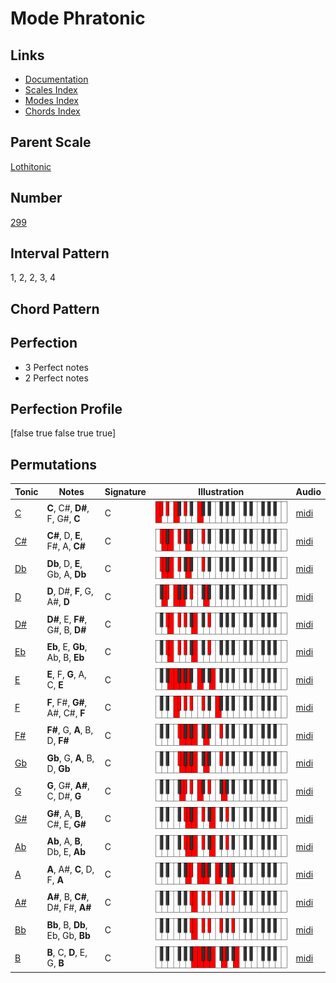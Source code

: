 # Mode Phratonic

## Links

- [Documentation](index.md)
- [Scales Index](Scales.md)
- [Modes Index](Modes.md)
- [Chords Index](Chords.md)

## Parent Scale

[Lothitonic](ScaleLothitonic.md)

## Number

[299](https://ianring.com/musictheory/scales/299)

## Interval Pattern

1, 2, 2, 3, 4

## Chord Pattern



## Perfection

- 3 Perfect notes
- 2 Perfect notes

## Perfection Profile

[false true false true true]

## Permutations

| Tonic | Notes | Signature | Illustration | Audio |
|-------|-------|-----------|--------------|-------|
| [C](ModeCNaturalPhratonic.md) | **C**, C#, **D#**, F, G#, **C** | C | ![CNaturalPhratonic](ModeCNaturalPhratonic.png) | [midi](https://github.com/edipermadi/music/blob/main/docs/ModeCNaturalPhratonic.mid?raw=true) |
| [C#](ModeCSharpPhratonic.md) | **C#**, D, **E**, F#, A, **C#** | C | ![CSharpPhratonic](ModeCSharpPhratonic.png) | [midi](https://github.com/edipermadi/music/blob/main/docs/ModeCSharpPhratonic.mid?raw=true) |
| [Db](ModeDFlatPhratonic.md) | **Db**, D, **E**, Gb, A, **Db** | C | ![DFlatPhratonic](ModeDFlatPhratonic.png) | [midi](https://github.com/edipermadi/music/blob/main/docs/ModeDFlatPhratonic.mid?raw=true) |
| [D](ModeDNaturalPhratonic.md) | **D**, D#, **F**, G, A#, **D** | C | ![DNaturalPhratonic](ModeDNaturalPhratonic.png) | [midi](https://github.com/edipermadi/music/blob/main/docs/ModeDNaturalPhratonic.mid?raw=true) |
| [D#](ModeDSharpPhratonic.md) | **D#**, E, **F#**, G#, B, **D#** | C | ![DSharpPhratonic](ModeDSharpPhratonic.png) | [midi](https://github.com/edipermadi/music/blob/main/docs/ModeDSharpPhratonic.mid?raw=true) |
| [Eb](ModeEFlatPhratonic.md) | **Eb**, E, **Gb**, Ab, B, **Eb** | C | ![EFlatPhratonic](ModeEFlatPhratonic.png) | [midi](https://github.com/edipermadi/music/blob/main/docs/ModeEFlatPhratonic.mid?raw=true) |
| [E](ModeENaturalPhratonic.md) | **E**, F, **G**, A, C, **E** | C | ![ENaturalPhratonic](ModeENaturalPhratonic.png) | [midi](https://github.com/edipermadi/music/blob/main/docs/ModeENaturalPhratonic.mid?raw=true) |
| [F](ModeFNaturalPhratonic.md) | **F**, F#, **G#**, A#, C#, **F** | C | ![FNaturalPhratonic](ModeFNaturalPhratonic.png) | [midi](https://github.com/edipermadi/music/blob/main/docs/ModeFNaturalPhratonic.mid?raw=true) |
| [F#](ModeFSharpPhratonic.md) | **F#**, G, **A**, B, D, **F#** | C | ![FSharpPhratonic](ModeFSharpPhratonic.png) | [midi](https://github.com/edipermadi/music/blob/main/docs/ModeFSharpPhratonic.mid?raw=true) |
| [Gb](ModeGFlatPhratonic.md) | **Gb**, G, **A**, B, D, **Gb** | C | ![GFlatPhratonic](ModeGFlatPhratonic.png) | [midi](https://github.com/edipermadi/music/blob/main/docs/ModeGFlatPhratonic.mid?raw=true) |
| [G](ModeGNaturalPhratonic.md) | **G**, G#, **A#**, C, D#, **G** | C | ![GNaturalPhratonic](ModeGNaturalPhratonic.png) | [midi](https://github.com/edipermadi/music/blob/main/docs/ModeGNaturalPhratonic.mid?raw=true) |
| [G#](ModeGSharpPhratonic.md) | **G#**, A, **B**, C#, E, **G#** | C | ![GSharpPhratonic](ModeGSharpPhratonic.png) | [midi](https://github.com/edipermadi/music/blob/main/docs/ModeGSharpPhratonic.mid?raw=true) |
| [Ab](ModeAFlatPhratonic.md) | **Ab**, A, **B**, Db, E, **Ab** | C | ![AFlatPhratonic](ModeAFlatPhratonic.png) | [midi](https://github.com/edipermadi/music/blob/main/docs/ModeAFlatPhratonic.mid?raw=true) |
| [A](ModeANaturalPhratonic.md) | **A**, A#, **C**, D, F, **A** | C | ![ANaturalPhratonic](ModeANaturalPhratonic.png) | [midi](https://github.com/edipermadi/music/blob/main/docs/ModeANaturalPhratonic.mid?raw=true) |
| [A#](ModeASharpPhratonic.md) | **A#**, B, **C#**, D#, F#, **A#** | C | ![ASharpPhratonic](ModeASharpPhratonic.png) | [midi](https://github.com/edipermadi/music/blob/main/docs/ModeASharpPhratonic.mid?raw=true) |
| [Bb](ModeBFlatPhratonic.md) | **Bb**, B, **Db**, Eb, Gb, **Bb** | C | ![BFlatPhratonic](ModeBFlatPhratonic.png) | [midi](https://github.com/edipermadi/music/blob/main/docs/ModeBFlatPhratonic.mid?raw=true) |
| [B](ModeBNaturalPhratonic.md) | **B**, C, **D**, E, G, **B** | C | ![BNaturalPhratonic](ModeBNaturalPhratonic.png) | [midi](https://github.com/edipermadi/music/blob/main/docs/ModeBNaturalPhratonic.mid?raw=true) |
